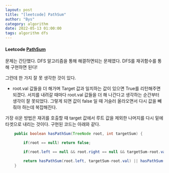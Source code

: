 ```yaml
---
layout: post
title: "[leetcode] PathSum"
author: "Bys"
category: algorithm
date: 2022-05-13 01:00:00
tags: algorithm dfs
---
```



#### Leetcode [PathSum](https://leetcode.com/problems/path-sum/)

문제는 간단했다. DFS 알고리즘을 통해 해결하면되는 문제였다. DFS를 재귀함수를 통해 구현하면 된다! 


그런데 한 가지 잘 못 생각한 것이 있다. 
- root.val 값들을 더 해가며 Target 값과 일치하는 값이 있으면 True를 리턴해주면 되겠다. 
서치를 내려갈 때마다 root.val 값들을 더 해 나간다고 생각하는 순간부터 생각이 잘 못되었다. 그렇게 되면 값이 false 일 때 거슬러 올라오면서 다시 값을 빼줘야 하는데 복잡해진다. 

가장 쉬운 방법은 재귀를 호출할 때 target 값에서 루트 값을 제외한 나머지를 다시 밑에 타겟으로 내리는 것이다. 
구현된 코드는 아래와 같다. 

```Java
    public boolean hasPathSum(TreeNode root, int targetSum) {

        if(root == null) return false;

        if(root.left == null && root.right == null && targetSum-root.val == 0) return true;

        return hasPathSum(root.left, targetSum-root.val) || hasPathSum(root.right, targetSum-root.val);
    }
```
